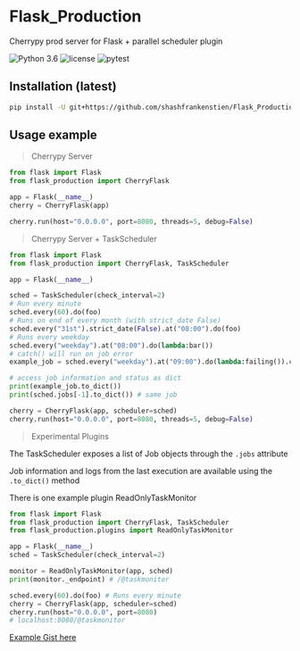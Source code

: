 # Flask_Production
Cherrypy prod server for Flask + parallel scheduler plugin

![Python 3.6](https://img.shields.io/badge/python-3.6+-blue.svg)
![license](https://img.shields.io/github/license/shashfrankenstien/flask_production)
![pytest](https://github.com/shashfrankenstien/Flask_Production/workflows/pytest/badge.svg)


## Installation (latest)

```sh
pip install -U git+https://github.com/shashfrankenstien/Flask_Production.git
```


## Usage example

> Cherrypy Server
```py
from flask import Flask
from flask_production import CherryFlask

app = Flask(__name__)
cherry = CherryFlask(app)

cherry.run(host="0.0.0.0", port=8080, threads=5, debug=False)
```

> Cherrypy Server + TaskScheduler
```py
from flask import Flask
from flask_production import CherryFlask, TaskScheduler

app = Flask(__name__)

sched = TaskScheduler(check_interval=2)
# Run every minute
sched.every(60).do(foo)
# Runs on end of every month (with strict_date False)
sched.every("31st").strict_date(False).at("08:00").do(foo)
# Runs every weekday
sched.every("weekday").at("08:00").do(lambda:bar())
# catch() will run on job error
example_job = sched.every("weekday").at("09:00").do(lambda:failing()).catch(lambda e: print(e))

# access job information and status as dict
print(example_job.to_dict())
print(sched.jobs[-1].to_dict()) # same job

cherry = CherryFlask(app, scheduler=sched)
cherry.run(host="0.0.0.0", port=8080, threads=5, debug=False)
```

> Experimental Plugins

The TaskScheduler exposes a list of Job objects through  the `.jobs` attribute

Job information and logs from the last execution are available using the `.to_dict()` method

There is one example plugin ReadOnlyTaskMonitor

```py
from flask import Flask
from flask_production import CherryFlask, TaskScheduler
from flask_production.plugins import ReadOnlyTaskMonitor

app = Flask(__name__)
sched = TaskScheduler(check_interval=2)

monitor = ReadOnlyTaskMonitor(app, sched)
print(monitor._endpoint) # /@taskmonitor

sched.every(60).do(foo) # Runs every minute
cherry = CherryFlask(app, scheduler=sched)
cherry.run(host="0.0.0.0", port=8080)
# localhost:8080/@taskmonitor
```
[Example Gist here](https://gist.github.com/shashfrankenstien/5cfa8821d74c24fb0a01b979d434e5bb)
